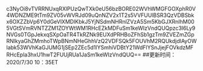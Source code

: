 c3NyOi8vTVRRNUxqRXlPUzQwTXk0eU56bzBORE02WVhWMGFGOXphR0V4WDNZME9tTm9ZV05vWVRJd09uQnNZV2x1T2s5VVFUUlBSR3QzVDBSbkx6OXZZbVp6Y0dGeVlXMDlKbkJ5YjNSdmNHRnlZVzA5Sm5KbGJXRnlhM005VGtSVmRVNTZZM1ZOYWtWM1RHcEZkMDFuSm1keWIzVndQUQpzc3I6Ly9NVGs0TGpJekxqSXpOaTR4TkRZNk9EUXdPRHBoZFhSb1gzTm9ZVEZmZGpRNlkyaGhZMmhoTWpBNmNHeGhhVzQ2VDFSQk5FOUVhM2RQUkdjdlAyOWlabk53WVhKaGJUMG1jSEp2ZEc5d1lYSmhiVDBtY21WdFlYSnJjejFOVkdzMFRHcEpla3hxU1hwT2FUUjRUa1JaSm1keWIzVndQUQ==
##更新时间：2020/7/30 10：35ET
